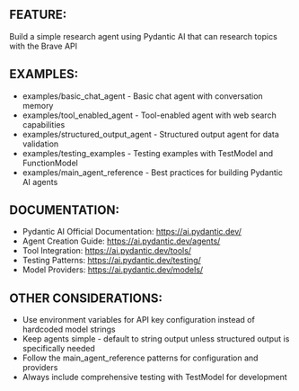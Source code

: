 ## FEATURE:

Build a simple research agent using Pydantic AI that can research topics with the Brave API

## EXAMPLES:
- examples/basic_chat_agent - Basic chat agent with conversation memory
- examples/tool_enabled_agent - Tool-enabled agent with web search capabilities
- examples/structured_output_agent - Structured output agent for data validation
- examples/testing_examples - Testing examples with TestModel and FunctionModel
- examples/main_agent_reference - Best practices for building Pydantic AI agents

## DOCUMENTATION:

- Pydantic AI Official Documentation: https://ai.pydantic.dev/
- Agent Creation Guide: https://ai.pydantic.dev/agents/
- Tool Integration: https://ai.pydantic.dev/tools/
- Testing Patterns: https://ai.pydantic.dev/testing/
- Model Providers: https://ai.pydantic.dev/models/


## OTHER CONSIDERATIONS:

- Use environment variables for API key configuration instead of hardcoded model strings
- Keep agents simple - default to string output unless structured output is specifically needed
- Follow the main_agent_reference patterns for configuration and providers
- Always include comprehensive testing with TestModel for development

